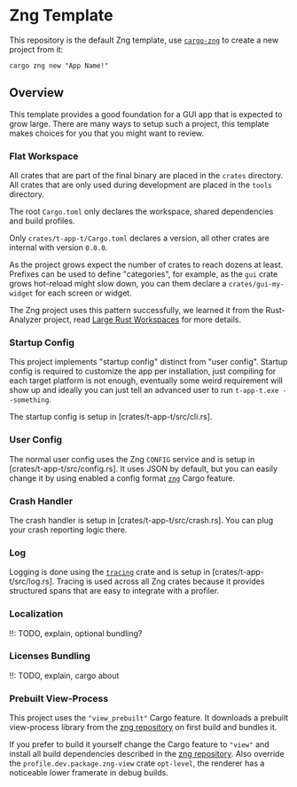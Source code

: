 # Zng Template

This repository is the default Zng template, use [`cargo-zng`] to create a new project from it:

```command
cargo zng new "App Name!"
```

[`cargo-zng`]: https://crates.io/crates/cargo-zng

## Overview

This template provides a good foundation for a GUI app that is expected to grow large. There are many ways to setup
such a project, this template makes choices for you that you might want to review.

### Flat Workspace

All crates that are part of the final binary are placed in the `crates` directory. All crates that are only
used during development are placed in the `tools` directory. 

The root `Cargo.toml` only declares the workspace, shared dependencies and build profiles.

Only `crates/t-app-t/Cargo.toml` declares a version, all other crates are internal with version `0.0.0`.

As the project grows expect the number of crates to reach dozens at least. Prefixes can be used to define "categories",
for example, as the `gui` crate grows hot-reload might slow down, you can them declare a `crates/gui-my-widget` 
for each screen or widget.

The Zng project uses this pattern successfully, we learned it from the Rust-Analyzer project, read 
[Large Rust Workspaces](https://matklad.github.io/2021/08/22/large-rust-workspaces.html) for more details.

### Startup Config

This project implements "startup config" distinct from  "user config". Startup config is required to customize
the app per installation, just compiling for each target platform is not enough, eventually some weird requirement
will show up and ideally you can just tell an advanced user to run `t-app-t.exe --something`.

The startup config is setup in [crates/t-app-t/src/cli.rs].

### User Config

The normal user config uses the Zng `CONFIG` service and is setup in [crates/t-app-t/src/config.rs]. It uses
JSON by default, but you can easily change it by using enabled a config format [`zng`] Cargo feature.

### Crash Handler

The crash handler is setup in [crates/t-app-t/src/crash.rs]. You can plug your crash reporting logic there.

### Log

Logging is done using the [`tracing`] crate and is setup in [crates/t-app-t/src/log.rs]. Tracing is used
across all Zng crates because it provides structured spans that are easy to integrate with a profiler.

[`tracing`]: https://crates.io/crates/tracing

### Localization

!!: TODO, explain, optional bundling?

### Licenses Bundling

!!: TODO, explain, cargo about

### Prebuilt View-Process

This project uses the `"view_prebuilt"` Cargo feature. It downloads a prebuilt view-process library from the [zng repository]
on first build and bundles it. 

If you prefer to build it yourself change the Cargo feature to `"view"` and install all build dependencies
described in the [zng repository]. Also override the `profile.dev.package.zng-view` crate `opt-level`, the renderer has a noticeable
lower framerate in debug builds.

[`zng`]: https://github.com/zng-ui/zng/crates/zng
[zng repository]: https://github.com/zng-ui/zng
